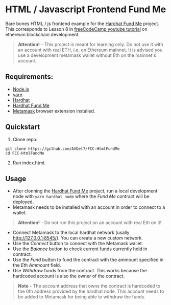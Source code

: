 # HTML / Javascript Frontend Fund Me

Bare bones HTML / js frontend example for the [Hardhat Fund Me](https://github.com/AVDel7/FCC-HardhatFundMe) project. This corresponds to Lesson 8 in [freeCodeCamp youtube tutorial](https://www.youtube.com/watch?v=gyMwXuJrbJQ&t=45177s) on ethereum blockchain development.

> **Attention!** - This project is meant for learning only. Do not use it with an account with real ETH, i.e. on Ethereum mainnet. It is advised you use a development metamask wallet without Eth on the mainnet's account.


## Requirements:

* [Node.js](https://nodejs.org/)
* [yarn](https://yarnpkg.com/)
* [Hardhat](https://hardhat.org/)
* [Hardhat Fund Me](https://github.com/AVDel7/FCC-HardhatFundMe)
* [Metamask](https://metamask.io/) browser extension installed.

## Quickstart

1. Clone repo:
```
git clone https://github.com/AVDel7/FCC-HtmlFundMe
cd FCC-HtmlFundMe
```

2. Run index.html.

## Usage

* After clonning the [Hardhat Fund Me](https://github.com/AVDel7/FCC-HardhatFundMe) project, run a local development node with `yarn hardhat node` where the _Fund Me_ contract will be deployed.
* Metamask needs to be installed with an account in order to connect to a wallet.
 > **Attention!** - Do not run this project on an account with real Eth on it!
* Connect Metamask to the local hardhat network (usally http://127.0.0.1:8545/). You can create a new custom network.
* Use the _Connect_ button to connect with the Metamask wallet.
* Use the _Balance_ button to check current funds currently held in contract.
* Use the _Fund_ button to fund the contract with the ammount specified in the _Eth Ammount_ field.
* Use _Withdraw_ funds from the contract. This works because the hardcoded account is also the owner of the contract.
> **Note** - The account address that owns the contract is hardcoded to the 0th address provided by the hardhat node. This account needs to be added to Metamask for being able to withdraw the funds.
